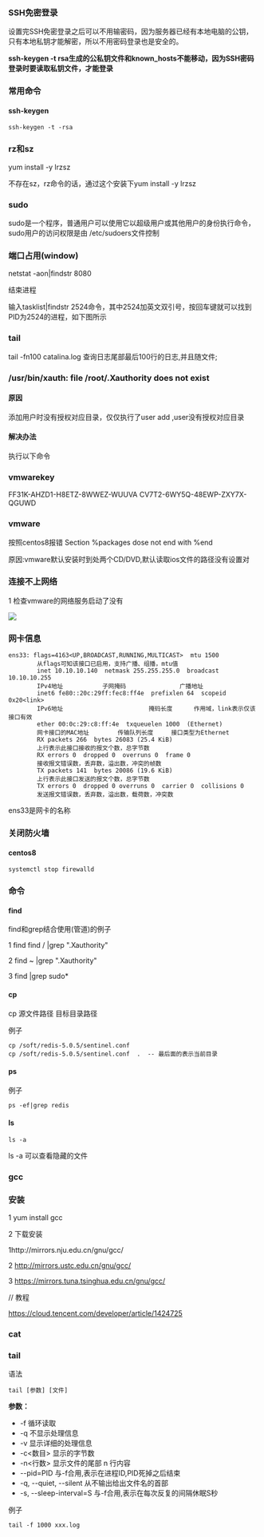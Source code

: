 

### SSH免密登录

设置完SSH免密登录之后可以不用输密码，因为服务器已经有本地电脑的公钥，只有本地私钥才能解密，所以不用密码登录也是安全的。

**ssh-keygen -t rsa生成的公私钥文件和known_hosts不能移动，因为SSH密码登录时要读取私钥文件，才能登录**

### 常用命令

#### ssh-keygen

~~~shell
ssh-keygen -t -rsa
~~~

### rz和sz

yum install -y lrzsz

不存在sz，rz命令的话，通过这个安装下yum install -y lrzsz



### sudo

sudo是一个程序，普通用户可以使用它以超级用户或其他用户的身份执行命令，sudo用户的访问权限是由 /etc/sudoers文件控制

###  端口占用(window)

netstat -aon|findstr 8080

结束进程

输入tasklist|findstr 2524命令，其中2524加英文双引号，按回车键就可以找到PID为2524的进程，如下图所示

### tail

tail  -fn100  catalina.log   查询日志尾部最后100行的日志,并且随文件;

### /usr/bin/xauth:  file /root/.Xauthority does not exist

#### 原因

添加用户时没有授权对应目录，仅仅执行了user add ,user没有授权对应目录

#### 解决办法

执行以下命令

### vmwarekey

FF31K-AHZD1-H8ETZ-8WWEZ-WUUVA
CV7T2-6WY5Q-48EWP-ZXY7X-QGUWD

### vmware

按照centos8报错 Section %packages dose not end with %end 

原因:vmware默认安装时到处两个CD/DVD,默认读取ios文件的路径没有设置对

### 连接不上网络

1 检查vmware的网络服务启动了没有

![](D:\softpackage\note\note\images\linux\vmware网络服务.jpg)

### 网卡信息

~~~shell
ens33: flags=4163<UP,BROADCAST,RUNNING,MULTICAST>  mtu 1500
        从flags可知该接口已启用，支持广播、组播，mtu值
        inet 10.10.10.140  netmask 255.255.255.0  broadcast 10.10.10.255
        IPv4地址           子网掩码               广播地址
        inet6 fe80::20c:29ff:fec8:ff4e  prefixlen 64  scopeid 0x20<link>
        IPv6地址                        掩码长度      作用域，link表示仅该接口有效
        ether 00:0c:29:c8:ff:4e  txqueuelen 1000  (Ethernet)
        网卡接口的MAC地址        传输队列长度     接口类型为Ethernet
        RX packets 266  bytes 26083 (25.4 KiB)
        上行表示此接口接收的报文个数，总字节数
        RX errors 0  dropped 0  overruns 0  frame 0
        接收报文错误数，丢弃数，溢出数，冲突的帧数
        TX packets 141  bytes 20086 (19.6 KiB)
        上行表示此接口发送的报文个数，总字节数
        TX errors 0  dropped 0 overruns 0  carrier 0  collisions 0
        发送报文错误数，丢弃数，溢出数，载荷数，冲突数
~~~

ens33是网卡的名称

### 关闭防火墙

#### centos8

~~~shell
systemctl stop firewalld
~~~

### 命令

#### find

find和grep结合使用(管道)的例子

1 find find / |grep ".Xauthority"

2 find ~ |grep ".Xauthority"

3 find |grep sudo*

#### cp

cp  源文件路径  目标目录路径

例子

~~~shell
cp /soft/redis-5.0.5/sentinel.conf
cp /soft/redis-5.0.5/sentinel.conf  .  -- 最后面的表示当前目录
~~~

#### ps

例子

~~~shell
ps -ef|grep redis
~~~

#### ls

~~~shell
ls -a
~~~

ls -a 可以查看隐藏的文件

### gcc

### 安装

1 yum install gcc

2 下载安装

  1http://mirrors.nju.edu.cn/gnu/gcc/

  2 http://mirrors.ustc.edu.cn/gnu/gcc/

 3 https://mirrors.tuna.tsinghua.edu.cn/gnu/gcc/

// 教程

https://cloud.tencent.com/developer/article/1424725

### cat



### tail

语法

```shell
tail [参数] [文件] 
```

**参数：**

- -f 循环读取
- -q 不显示处理信息
- -v 显示详细的处理信息
- -c<数目> 显示的字节数
- -n<行数> 显示文件的尾部 n 行内容
- --pid=PID 与-f合用,表示在进程ID,PID死掉之后结束
- -q, --quiet, --silent 从不输出给出文件名的首部
- -s, --sleep-interval=S 与-f合用,表示在每次反复的间隔休眠S秒

例子

~~~shell
tail -f 1000 xxx.log
~~~



